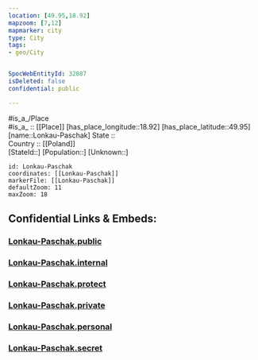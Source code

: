 ```yaml
---
location: [49.95,18.92] 
mapzoom: [7,12] 
mapmarker: city 
type: City
tags:
- geo/City


SpocWebEntityId: 32087
isDeleted: false
confidential: public

---
```

#is_a_/Place  
#is_a_ :: [[Place]] 
[has_place_longitude::18.92] 
[has_place_latitude::49.95] 
[name::Lonkau-Paschak] 
State ::  
Country :: [[Poland]]  
[StateId::] 
[Population::] 
[Unknown::] 


```leaflet
id: Lonkau-Paschak
coordinates: [[Lonkau-Paschak]] 
markerFile: [[Lonkau-Paschak]] 
defaultZoom: 11 
maxZoom: 18
```


## Confidential Links & Embeds: 

### [Lonkau-Paschak.public](/_public/\Earth\Continent\Europe\Europe~East\Poland\Provinces~Poland\Silesian\CityLonkau-Paschak.public.md) 

### [Lonkau-Paschak.internal](/_internal/\Earth\Continent\Europe\Europe~East\Poland\Provinces~Poland\Silesian\CityLonkau-Paschak.internal.md) 

### [Lonkau-Paschak.protect](/_protect/\Earth\Continent\Europe\Europe~East\Poland\Provinces~Poland\Silesian\CityLonkau-Paschak.protect.md) 

### [Lonkau-Paschak.private](/_private/\Earth\Continent\Europe\Europe~East\Poland\Provinces~Poland\Silesian\CityLonkau-Paschak.private.md) 

### [Lonkau-Paschak.personal](/_personal/\Earth\Continent\Europe\Europe~East\Poland\Provinces~Poland\Silesian\CityLonkau-Paschak.personal.md) 

### [Lonkau-Paschak.secret](/_secret/\Earth\Continent\Europe\Europe~East\Poland\Provinces~Poland\Silesian\CityLonkau-Paschak.secret.md)

